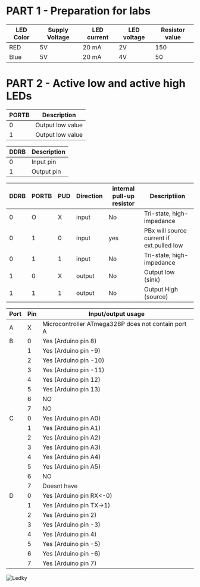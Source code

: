 # PART 1 - Preparation for labs

| LED Color | Supply Voltage | LED current |  LED voltage  | Resistor value |
|-----------|----------------|-------------|---------------|----------------|
|    RED    |       5V       |    20 mA    |       2V      |     150        |
|    Blue   |       5V       |    20 mA    |       4V      |     50         |


# PART 2 - Active low and active high LEDs

|   PORTB   |   Description  |
|-----------|----------------|
|    0      |Output low value| 
|    1      |Output low value|


|   DDRB    |   Description  |
|-----------|----------------|
|    0      |    Input pin   | 
|    1      |   Output pin   |

 
|   DDRB    |    PORTB    |     PUD     |   Direction   |internal pull-up resistor|            Descriptiion                 |
|-----------|-------------|-------------|---------------|-------------------------|-----------------------------------------|
|     0     |     O       |      X      |     input     |           No            |        Tri-state, high-impedance        |
|     0     |     1       |      0      |     input     |           yes           |PBx will source current if ext.pulled low|
|     0     |     1       |      1      |     input     |           No            |        Tri-state, high-impedance        |
|     1     |     0       |      X      |     output    |           No            |            Output low (sink)            |
|     1     |     1       |      1      |     output    |           No            |           Output High (source)          | 



|   Port    |     Pin     |                Input/output usage                |
|-----------|-------------|--------------------------------------------------|
|     A     |     X       |Microcontroller ATmega328P does not contain port A|
|     B     |     0       |              Yes (Arduino pin 8)                 |
|           |     1       |              Yes (Arduino pin -9)                |
|           |     2       |              Yes (Arduino pin -10)               |
|           |     3       |              Yes (Arduino pin -11)               |
|           |     4       |             	Yes (Arduino pin 12)                |   
|           |     5       |              Yes (Arduino pin 13)                | 
|           |     6       |                      NO                          |
|           |     7       |                      NO                          | 
|     C     |     0       |              Yes (Arduino pin A0)                |
|           |     1       |              Yes (Arduino pin A1)                |
|           |     2       |              Yes (Arduino pin A2)                |
|           |     3       |              Yes (Arduino pin A3)                |
|           |     4       |             	Yes (Arduino pin A4)                |   
|           |     5       |              Yes (Arduino pin A5)                | 
|           |     6       |                      NO                          |
|           |     7       |                  Doesnt have                     | 
|     D     |     0       |            Yes (Arduino pin RX<-0)               |
|           |     1       |            Yes (Arduino pin TX->1)               |
|           |     2       |              Yes (Arduino pin 2)                 |
|           |     3       |              Yes (Arduino pin -3)                |
|           |     4       |             	Yes (Arduino pin 4)                 |   
|           |     5       |              Yes (Arduino pin -5)                | 
|           |     6       |              Yes (Arduino pin -6)                |
|           |     7       |              Yes (Arduino pin 7)                 | 

![Ledky](https://user-images.githubusercontent.com/60606149/95181690-e829c200-07c3-11eb-9393-1589364e2235.jpg)




